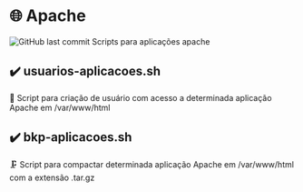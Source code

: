 # 🌐 Apache
<img alt="GitHub last commit" src="https://img.shields.io/github/last-commit/neids0n/zabbix-agent">
Scripts para aplicações apache

##
##

## ✔️  usuarios-aplicacoes.sh 

👤 Script para criação de usuário com acesso a determinada aplicação Apache em /var/www/html

##
##

## ✔️ bkp-aplicacoes.sh 

🗜️ Script para compactar determinada aplicação Apache em /var/www/html com a extensão .tar.gz
